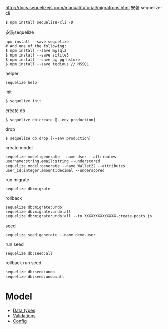 http://docs.sequelizejs.com/manual/tutorial/migrations.html
安装 sequelize-cli
```
$ npm install sequelize-cli -D
```

安装sequelize
```
npm install --save sequelize
# And one of the following:
$ npm install --save mysql2
$ npm install --save sqlite3
$ npm install --save pg pg-hstore
$ npm install --save tedious // MSSQL
```
helper
```
sequelize help
```

init
```
$ sequelize init
```

create db
```
$ sequelize db:create [--env production]
```
drop
```
$ sequelize db:drop [--env production]
```
create model
```
sequelize model:generate --name User --attributes username:string,email:string --underscored
sequelize model:generate --name Wallet22 --attributes user_id:integer,amount:decimal --underscored
```

run migrate
```
sequelize db:migrate
```
rollback
```
sequelize db:migrate:undo
sequelize db:migrate:undo:all
sequelize db:migrate:undo:all --to XXXXXXXXXXXXXX-create-posts.js
```
seed
```
sequelize seed:generate --name demo-user
```
run seed
```
sequelize db:seed:all
```
rollback run seed
```
sequelize db:seed:undo
sequelize db:seed:undo:all
```

# Model
- [Data types](http://docs.sequelizejs.com/manual/tutorial/models-definition.html#data-types)
- [Validations](http://docs.sequelizejs.com/manual/tutorial/models-definition.html#validations)
- [Config](http://docs.sequelizejs.com/manual/tutorial/models-definition.html#configuration)
